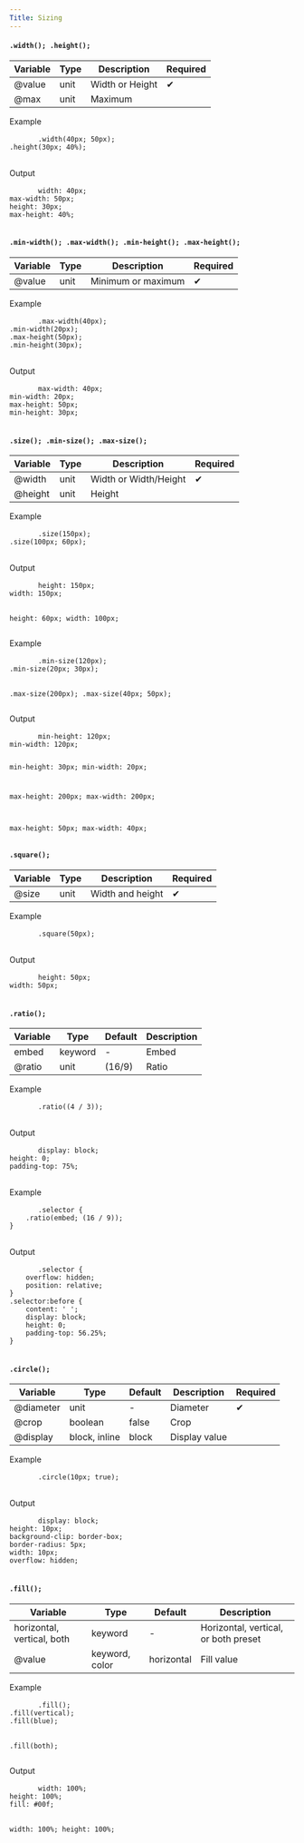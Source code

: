 ```yaml
---
Title: Sizing
---
```


#### `.width(); .height();`

<table class="doc-table">
  <thead>
    <tr>
      <th>Variable</th>
      <th>Type</th>
      <th>Description</th>
      <th>Required</th>
    </tr>
  </thead>
  <tbody>
    <tr>
      <td>@value</td>
      <td>unit</td>
      <td>Width or Height</td>
      <td>✔</td>
    </tr>
    <tr>
      <td>@max</td>
      <td>unit</td>
      <td>Maximum</td>
      <td></td>
    </tr>
  </tbody>
</table>

<div class="example-output">
  <div class="example-output__block">
    <div class="example-output__heading">Example</div>
    <pre class="language-less">
      <code>.width(40px; 50px);
.height(30px; 40%);</code>
    </pre>
  </div>
  <div class="example-output__block">
    <div class="example-output__heading">Output</div>
    <pre class="language-css">
      <code>width: 40px;
max-width: 50px;
height: 30px;
max-height: 40%;</code>
    </pre>
  </div>
</div>

#### `.min-width(); .max-width(); .min-height(); .max-height();`

<table class="doc-table">
  <thead>
    <tr>
      <th>Variable</th>
      <th>Type</th>
      <th>Description</th>
      <th>Required</th>
    </tr>
  </thead>
  <tbody>
    <tr>
      <td>@value</td>
      <td>unit</td>
      <td>Minimum or maximum</td>
      <td>✔</td>
    </tr>
  </tbody>
</table>

<div class="example-output">
  <div class="example-output__block">
    <div class="example-output__heading">Example</div>
    <pre class="language-less">
      <code>.max-width(40px);
.min-width(20px);
.max-height(50px);
.min-height(30px);</code>
    </pre>
  </div>
  <div class="example-output__block">
    <div class="example-output__heading">Output</div>
    <pre class="language-css">
      <code>max-width: 40px;
min-width: 20px;
max-height: 50px;
min-height: 30px;</code>
    </pre>
  </div>
</div>

#### `.size(); .min-size(); .max-size();`

<table class="doc-table">
  <thead>
    <tr>
      <th>Variable</th>
      <th>Type</th>
      <th>Description</th>
      <th>Required</th>
    </tr>
  </thead>
  <tbody>
    <tr>
      <td>@width</td>
      <td>unit</td>
      <td>Width or Width/Height</td>
      <td>✔</td>
    </tr>
    <tr>
      <td>@height</td>
      <td>unit</td>
      <td>Height</td>
      <td></td>
    </tr>
  </tbody>
</table>

<div class="example-output">
  <div class="example-output__block">
    <div class="example-output__heading">Example</div>
    <pre class="language-less">
      <code>.size(150px);
.size(100px; 60px);</code>
    </pre>
  </div>
  <div class="example-output__block">
    <div class="example-output__heading">Output</div>
    <pre class="language-css">
      <code>height: 150px;
width: 150px;

height: 60px;
width: 100px;</code>
    </pre>
  </div>
  <div class="example-output__block">
    <div class="example-output__heading">Example</div>
    <pre class="language-less">
      <code>.min-size(120px);
.min-size(20px; 30px);

.max-size(200px);
.max-size(40px; 50px);</code>
    </pre>
  </div>
  <div class="example-output__block">
    <div class="example-output__heading">Output</div>
    <pre class="language-css">
      <code>min-height: 120px;
min-width: 120px;

min-height: 30px;
min-width: 20px;

max-height: 200px;
max-width: 200px;

max-height: 50px;
max-width: 40px;</code>
    </pre>
  </div>
</div>

#### `.square();`

<table class="doc-table">
  <thead>
    <tr>
      <th>Variable</th>
      <th>Type</th>
      <th>Description</th>
      <th>Required</th>
    </tr>
  </thead>
  <tbody>
    <tr>
      <td>@size</td>
      <td>unit</td>
      <td>Width and height</td>
      <td>✔</td>
    </tr>
  </tbody>
</table>

<div class="example-output">
  <div class="example-output__block">
    <div class="example-output__heading">Example</div>
    <pre class="language-less">
      <code>.square(50px);</code>
    </pre>
  </div>
  <div class="example-output__block">
    <div class="example-output__heading">Output</div>
    <pre class="language-css">
      <code>height: 50px;
width: 50px;</code>
    </pre>
  </div>
</div>

#### `.ratio();`

<table class="doc-table">
  <thead>
    <tr>
      <th>Variable</th>
      <th>Type</th>
      <th>Default</th>
      <th>Description</th>
    </tr>
  </thead>
  <tbody>
    <tr>
      <td>embed</td>
      <td>keyword</td>
      <td>-</td>
      <td>Embed</td>
    </tr>
    <tr>
      <td>@ratio</td>
      <td>unit</td>
      <td>(16/9)</td>
      <td>Ratio</td>
    </tr>
  </tbody>
</table>

<div class="example-output">
  <div class="example-output__block">
    <div class="example-output__heading">Example</div>
    <pre class="language-less">
      <code>.ratio((4 / 3));</code>
    </pre>
  </div>
  <div class="example-output__block">
    <div class="example-output__heading">Output</div>
    <pre class="language-css">
      <code>display: block;
height: 0;
padding-top: 75%;</code>
    </pre>
  </div>
  <div class="example-output__block">
    <div class="example-output__heading">Example</div>
    <pre class="language-less">
      <code>.selector {
    .ratio(embed; (16 / 9));
}</code>
    </pre>
  </div>
  <div class="example-output__block">
    <div class="example-output__heading">Output</div>
    <pre class="language-css">
      <code>.selector {
    overflow: hidden;
    position: relative;
}
.selector:before {
    content: ' ';
    display: block;
    height: 0;
    padding-top: 56.25%;
}</code>
    </pre>
  </div>
</div>

#### `.circle();`

<table class="doc-table">
  <thead>
    <tr>
      <th>Variable</th>
      <th>Type</th>
      <th>Default</th>
      <th>Description</th>
      <th>Required</th>
    </tr>
  </thead>
  <tbody>
    <tr>
      <td>@diameter</td>
      <td>unit</td>
      <td>-</td>
      <td>Diameter</td>
      <td>✔</td>
    </tr>
    <tr>
      <td>@crop</td>
      <td>boolean</td>
      <td>false</td>
      <td>Crop</td>
      <td></td>
    </tr>
    <tr>
      <td>@display</td>
      <td>block, inline</td>
      <td>block</td>
      <td>Display value</td>
      <td></td>
    </tr>
  </tbody>
</table>

<div class="example-output">
  <div class="example-output__block">
    <div class="example-output__heading">Example</div>
    <pre class="language-less">
      <code>.circle(10px; true);</code>
    </pre>
  </div>
  <div class="example-output__block">
    <div class="example-output__heading">Output</div>
    <pre class="language-css">
      <code>display: block;
height: 10px;
background-clip: border-box;
border-radius: 5px;
width: 10px;
overflow: hidden;</code>
    </pre>
  </div>
</div>

#### `.fill();`

<table class="doc-table">
  <thead>
    <tr>
      <th>Variable</th>
      <th>Type</th>
      <th>Default</th>
      <th>Description</th>
    </tr>
  </thead>
  <tbody>
    <tr>
      <td>horizontal, vertical, both</td>
      <td>keyword</td>
      <td>-</td>
      <td>Horizontal, vertical, or both preset</td>
    </tr>
    <tr>
      <td>@value</td>
      <td>keyword, color</td>
      <td>horizontal</td>
      <td>Fill value</td>
    </tr>
  </tbody>
</table>

<div class="example-output">
  <div class="example-output__block">
    <div class="example-output__heading">Example</div>
    <pre class="language-less">
      <code>.fill();
.fill(vertical);
.fill(blue);

.fill(both);</code>
    </pre>
  </div>
  <div class="example-output__block">
    <div class="example-output__heading">Output</div>
    <pre class="language-css">
      <code>width: 100%;
height: 100%;
fill: #00f;

width: 100%;
height: 100%;</code>
    </pre>
  </div>
</div>
